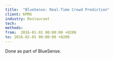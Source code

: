 ```yaml
---
title:  "BlueSense: Real-Time Crowd Prediction"
client: KPMG
industry: Restaurant
tech: 
methods:  
from:  2016-01-01 00:00:00 +0200
to: 2016-02-01 00:00:00 +0200
---
```

Done as part of BlueSense.
